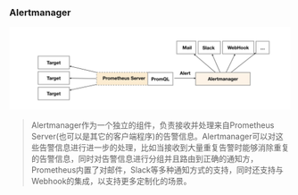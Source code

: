 ### Alertmanager



![img](alertmanager.assets\prometheus-alert-artich.png)

>  Alertmanager作为一个独立的组件，负责接收并处理来自Prometheus Server(也可以是其它的客户端程序)的告警信息。Alertmanager可以对这些告警信息进行进一步的处理，比如当接收到大量重复告警时能够消除重复的告警信息，同时对告警信息进行分组并且路由到正确的通知方，Prometheus内置了对邮件，Slack等多种通知方式的支持，同时还支持与Webhook的集成，以支持更多定制化的场景。



